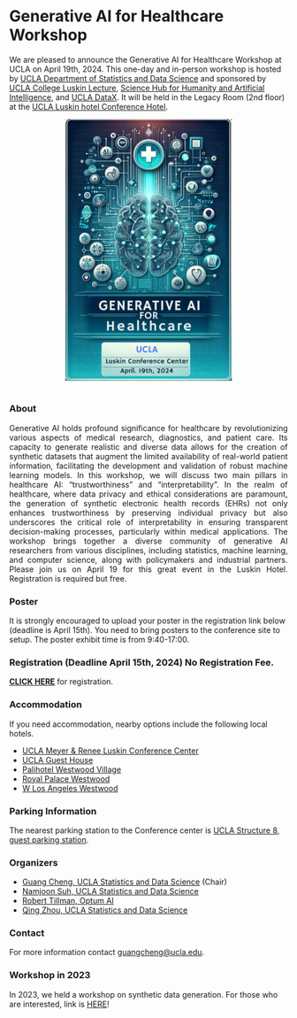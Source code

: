 # Generative AI for Healthcare Workshop

We are pleased to announce the Generative AI for Healthcare Workshop at UCLA on April 19th, 2024. This one-day and in-person workshop is hosted by [UCLA Department of Statistics and Data Science](http://statistics.ucla.edu/) and sponsored by [UCLA College Luskin Lecture](https://www.college.ucla.edu/luskinthoughtlecture/about-the-luskin-lecture/), [Science Hub for Humanity and Artificial Intelligence](https://www.sciencehub.ucla.edu/), and [UCLA DataX](https://datax.ucla.edu/). It will be held in the Legacy Room (2nd floor) at the [UCLA Luskin hotel Conference Hotel](https://luskinconferencecenter.ucla.edu/hotels-near-ucla/).

<div align="center">
<img src="fig1.png" width = "60%" height = "30%" alt="fig_1" align="center" />
</div>
<br>

### About
<p align="justify">
Generative AI holds profound significance for healthcare by revolutionizing various aspects of medical research, diagnostics, and patient care. Its capacity to generate realistic and diverse data allows for the creation of synthetic datasets that augment the limited availability of real-world patient information, facilitating the development and validation of robust machine learning models. In this workshop, we will discuss two main pillars in healthcare AI: “trustworthiness” and “interpretability”. In the realm of healthcare, where data privacy and ethical considerations are paramount, the generation of synthetic electronic health records (EHRs) not only enhances trustworthiness by preserving individual privacy but also underscores the critical role of interpretability in ensuring transparent decision-making processes, particularly within medical applications. The workshop brings together a diverse community of generative AI researchers from various disciplines, including statistics, machine learning, and computer science, along with policymakers and industrial partners. Please join us on April 19 for this great event in the Luskin Hotel. Registration is required but free. 
</p>
<!--
Synthetic data generation is a rapidly growing and highly interdisciplinary area that
draws much attention from both academia and industry. For the development of algorithmic
procedures for fraud detection and spam identification, as well as for the construction of AI-driven
models in industries like manufacturing and supply chain management, synthetic data
has become a valuable resource. The advantages of synthetic data include cost savings, increased
speed, agility, increased intelligence, and cutting-edge privacy. According to the Gartner report,
synthetic data will overshadow real data in training machine/deep learning models by 2030; see
Figure below. Additionally, the [MIT Technology Review](https://www.technologyreview.com/2022/02/23/1045416/10-breakthrough-technologies-2022/#synthetic-data-for-ai) named synthetic data as one of its top 10 game-changing innovations for 2022. Synthetic data is everywhere: image, text, graph and tabular data; it has different names: simulated data (for physical scientists); missing value imputation (for statisticians), and more recently, GAN (for computer scientists) etc. Therefore, it is believed that synthetic data generation will be an indispensable part of the next-generation machine learning workflow.

Despite numerous successful applications of synthetic data, its scientific foundation, e.g., the
tradeoff among fidelity, utility, and privacy, is still missing. Additionally, industrial standards
for generating and utilizing synthetic data are not fully developed. Furthermore, the privacy law on synthetic data is still in its infancy. 
Therefore, this workshop is to form a community of synthetic data researchers (from statistics, machine learning and mathematics), policymakers, and industrial partners, and bring them together to collaborate on the development of the theory, methodology, and algorithms needed to produce synthetic benchmark datasets and algorithms.
-->

### Our Speakers

<div align="center">
<img src="Speakers.png" width = "130%" height = "130%" alt="fig_2" align="center" />
</div>
<br>

### Program
All events will be held at [UCLA Luskin hotel Conference Hotel](https://luskinconferencecenter.ucla.edu/hotels-near-ucla/), Laureate Room (1st floor).
Lunch will be provided at Legacy Room (2nd floor).

#### April 19th, Friday
- 8:25-8:55 Register
- 8:55-9 Opening Remark by Prof. [Guang Cheng, UCLA Statistics and Data Science](http://www.stat.ucla.edu/~guangcheng/)
- 9-9:40 Keynote Talk by [Eran Halperin (UCLA/United Health)](https://bioscience.ucla.edu/people/eran-halperin/), Chaired by [Robert Tillman (Optum AI/UnitedHealth Group)](https://www.linkedin.com/in/robert-tillman-33697b1a/)
- 9:40-10:00 Poster/Coffee/Tea
- 10:00-12:00 Invited Session 1 <br>
  Session Chair: [Guang Cheng (UCLA)](http://www.stat.ucla.edu/~guangcheng/)
  - Title: TBD <br>
    Speaker: [Qi Liu (FDA)](https://www.linkedin.com/in/qi-liu-9890b4a1/) <br>
    Slides: TBD <br>
  - Title: TBD <br>
    Speaker: [Brian Hill (Optum AI/UnitedHealth Group)](TBD) <br>
    Slides: TBD
  - Title: TBD <br>
    Speaker: [Xiaofeng Lin (UCLA)](https://scholar.google.com/citations?user=Em2gV5UAAAAJ&hl=ko&oi=ao) <br>
    Slides: TBD <br>
  - Title: TBD <br>
    Speaker: [Aptekar Jacob (Medidata)](https://www.linkedin.com/in/jacob-aptekar-b7030662/) <br>
    Slides: TBD <br>
- 12:00-13:00 Lunch
- 13:00-13:40 Keynote Talk by [Wilko Schulz-Mahlendorf (Amazon Health Science)](https://www.linkedin.com/in/wilko-schulz-mahlendorf/) <br> 
- 13:40-14:40 Invited Session 2 <br>
  Session Chair: [Chi-Hua Wang (UCLA)](https://sites.google.com/view/chihuawang/home) <br>
  - Title: TBD <br>
    Speaker: [Sheng Wang (University of Washington)](https://homes.cs.washington.edu/~swang/) <br>
    Slides: TBD <br>
  - Title: TBD <br> 
    Speaker: [Quanquan Gu (UCLA)](https://web.cs.ucla.edu/~qgu/) <br>
    Slides: TBD 
- 14:40-15:00 Poster/Coffee/Tea
- 15:00-15:40 Keynote Talk by [Ramesh Durvasula (Eli Lilly)](https://www.linkedin.com/in/rameshdurvasula/) <br> 
- 15:40-16:40 Invited Session 3 <br>
  Session Chair: [Weixiang Chen (Geminos Software)](https://www.linkedin.com/in/weixiangchen/) <br>
  - Title: TBD <br>
    Speaker: [Haoda Fu (Eli Lilly)](https://www.linkedin.com/in/haoda-fu-17a5256/) <br>
    Slides: TBD <br>
  - Title:  Health equity considerations in the use of generative AI <br>
    Speaker: [Hope Johnson (Teladoc Health)](https://www.linkedin.com/in/hope-johnson-42b15418/) <br> 
    Slides: TBD
- 16:40-16:45 Closing workshop

<!--

#### Day 1: April 13, Thursday
- 8-8:50 breakfast & register
- 8:50-9 opening remark
- 9-9:40 keynote #1
- 9:40-10 coffee/tea
- 10-11:30 invited session #1: Structured Synthetic Data (Tabular and Time Series)
  - Title: Marginal-based methods for differentially private synthetic data <br>
    Speaker: [Ryan McKenna, Google](https://people.cs.umass.edu/~rmckenna/)
  - Title: Task-Agnostic Benchmarking of Pretrained Representations using Synthetic Data <br>
    Speaker: [Ching-Yun (Irene) Ko, MIT EECS](https://ireneko.github.io/)
  - Title: Continuous Conditional GANs with Generator Regularization <br>
    Speaker: [Yunkai Zhang, UCB IEOR](https://www.linkedin.com/in/zhang-yunkai/)
- 11:30-11:50 coffee/tea
- 11:50-12:30 Panel #1
- 12:30-13:30 lunch
- 13:30-13:50 Group Picture
- 13:50-14:30 keynote #2
- 14:30-15:00 coffee/tea
- 15:00-16:30 invited session #2: Trustworthiness of Synthetic Data
  - Title: Differentially Private Synthetic Data Can Be Accessible and Equitable <br>
    Speaker: [Lucas Rosenblatt, NYU Center for Responsible AI](https://www.lucasrosenblatt.com/)
  - Speaker: [Jimeng Sun, UIUC Computer Science](https://www.sunlab.org/)
  - Speaker: [Steven Wu, CMU Computer Science](https://zstevenwu.com/)

##### Keynote speakers (40 mins/talk): 
- [Aloni Cohen, UChicago Computer Science](https://cs.uchicago.edu/people/aloni-cohen/)
- [Xiao-Li Meng, Harvard Statistics](https://statistics.fas.harvard.edu/people/xiao-li-meng)
- [Kalyan Veeramachaneni, MIT LIDS](https://kalyan.lids.mit.edu/), [DataCebo](https://datacebo.com/)
- [Roman Vershynin, UCI Mathematics](https://www.math.uci.edu/~rvershyn/)

##### Panelists [placeholder]: 
- [Nikita Aggarwal, UCLA School of Law](https://law.ucla.edu/faculty/faculty-profiles/nikita-aggarwal)
- [Ali Golshan](https://www.linkedin.com/in/ali-golshan), [Gretel.ai](https://gretel.ai/)
- [Tobias Hann](https://www.linkedin.com/in/tobiashann/), [MOSTLY AI](https://mostly.ai/)
- [Vamsi Krishna Potluru](https://www.linkedin.com/in/vamsi-krishna-potluru-7b64884b), [J.P. Morgan AI Research](https://www.jpmorgan.com/technology/artificial-intelligence)
- [Alexandra Wood, Harvard Berkman Klein Center](https://cyber.harvard.edu/people/awood)
- [Belinda Zeng, Amazon](https://www.linkedin.com/in/belindazeng)

##### Invited Session 1 (30 mins/talk): Structured Synthetic Data (Tabular and Time Series)
- [Ryan McKenna, Google](https://people.cs.umass.edu/~rmckenna/)
- [Ching-Yun (Irene) Ko, MIT EECS](https://ireneko.github.io/)
- [Yunkai Zhang, UCB IEOR](https://www.linkedin.com/in/zhang-yunkai/)

##### Invited Session 2 (30 mins/talk): Trustworthiness of Synthetic Data
- [Lucas Rosenblatt, NYU Center for Responsible AI](https://www.lucasrosenblatt.com/)
- [Jimeng Sun, UIUC Computer Science](https://www.sunlab.org/)
- [Steven Wu, CMU Computer Science](https://zstevenwu.com/)

##### Invited Session 3 (30 mins/talk):  Generative Models for Text/Image Data
Session Chair: [Ying Nian Wu, UCLA Statistics](http://www.stat.ucla.edu/~ywu/) 
- [Alessandro Achille, Amazon](https://alexachi.github.io/)
- [Nanyun Peng, UCLA Computer Science](https://vnpeng.net/)
- [Bolei Zhou, UCLA Computer Science](https://boleizhou.github.io/)

##### Invited Session 4 (30 mins/talk):  Synthetic Data for Social Science
Session Chair: [Andrés Felipe Barrientos, FSU Statistics](https://anfebar.github.io/)
- [Joerg Drechsler, IAB in Germany](https://doku.iab.de/mitarbeiter/vita_drechsler.pdf)
- [Joshua Snoke, RAND](https://www.rand.org/about/people/s/snoke_joshua.html)
- [Aaron Williams, Urban Institute](https://www.urban.org/author/aaron-r-williams)
-->

### Poster
It is strongly encouraged to upload your poster in the registration link below (deadline is April 15th). You need to bring posters to the conference site to setup. The poster exhibit time is from 9:40-17:00.
<!-- The poster will be asked to upload in the above registration. The deadline is April 1st. -->

<!--
### Travel Support
Only students submitting a poster is qualified for applying for travel support and free of registration. -->

### Registration (Deadline **April 15th, 2024**) No Registration Fee.
[**CLICK HERE**](https://docs.google.com/forms/d/e/1FAIpQLSc_TlOYIx27Sy32iJfbWiWVE7PbcnoDlENs5b3dkOcFlQx2Xw/viewform) for registration. <br>

<!-- 
### Diversity Travel Awards

We are offering travel awards for attendees who will further the goal of increasing the diversity of the synthetic data  workforce. This includes persons from underrepresented groups (i.e., racial and ethnic minorities, first-generation college students, and persons with disabilities). You may also apply if you are faculty from an advanced degree granting institution with a high enrollment of underrepresented minority students, who would be interested in partnering with UCLA faculty to make symposium and workshop material available to their students. 

Travel awards will cover travel within the U.S., meals, and lodging.

[Click here](TBD) to apply for a Travel Award for the February 3, 2023 Lange Symposium. 

The travel award application deadline is **TBD**. Results will be announced December 16 2022.
-->

### Accommodation
If you need accommodation, nearby options include the following local hotels.

- [UCLA Meyer & Renee Luskin Conference Center](https://luskinconferencecenter.ucla.edu/hotels-near-ucla/standard-rooms/)
- [UCLA Guest House](http://guesthouse.ucla.edu/)
- [Palihotel Westwood Village](https://www.palisociety.com/hotels/westwood-village)
- [Royal Palace Westwood](http://www.royalpalacewestwood.com/)
- [W Los Angeles Westwood](https://www.marriott.com/en-us/hotels/laxwb-w-los-angeles-west-beverly-hills/overview/)

### Parking Information
The nearest parking station to the Conference center is [UCLA Structure 8, guest parking station](https://www.google.com/maps/place/UCLA+Structure+8+Guest+Parking/@34.0679012,-118.4497239,17z/data=!3m2!4b1!5s0x80c2bc8f5ede4859:0x97de38ebd5c1e89c!4m6!3m5!1s0x80c2bd3365a718ef:0xbd8481dc778c2443!8m2!3d34.0678968!4d-118.447149!16s%2Fg%2F11l2pm134c?entry=ttu). <br>

### Organizers
- [Guang Cheng, UCLA Statistics and Data Science](http://www.stat.ucla.edu/~guangcheng/) (Chair)
- [Namjoon Suh, UCLA Statistics and Data Science](https://sites.google.com/site/namjoonsuh)
- [Robert Tillman, Optum AI](https://www.linkedin.com/in/robert-tillman-33697b1a/)
- [Qing Zhou, UCLA Statistics and Data Science](http://www.stat.ucla.edu/~zhou/)
  
### Contact
For more information contact guangcheng@ucla.edu. <br>

### Workshop in 2023
In 2023, we held a workshop on synthetic data generation. 
For those who are interested, link is [HERE](https://ucla-synthetic-data.github.io/)! <br>
